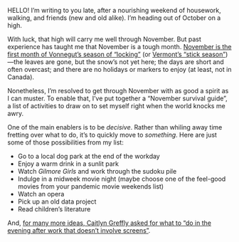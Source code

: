 HELLO! I’m writing to you late, after a nourishing weekend of housework, walking, and friends (new and old alike). I’m heading out of October on a high.

With luck, that high will carry me well through November. But past experience has taught me that November is a tough month. [November is the first month of Vonnegut’s season of “locking”](https://austinkleon.com/2018/12/22/four-or-more-seasons/) (or [Vermont’s “stick season”](https://kottke.org/19/10/kurt-vonnegut-there-are-six-seasons-instead-of-four))—the leaves are gone, but the snow’s not yet here; the days are short and often overcast; and there are no holidays or markers to enjoy (at least, not in Canada).

Nonetheless, I’m resolved to get through November with as good a spirit as I can muster. To enable that, I’ve put together a “November survival guide”, a list of activities to draw on to set myself right when the world knocks me awry.

One of the main enablers is to be _decisive_. Rather than whiling away time fretting over what to do, it’s to quickly move to _something_. Here are just some of those possibilities from my list:

- Go to a local dog park at the end of the workday
- Enjoy a warm drink in a sunlit park
- Watch _Gilmore Girls_ and work through the sudoku pile
- Indulge in a midweek movie night (maybe choose one of the feel-good movies from your pandemic movie weekends list)
- Watch an opera
- Pick up an old data project
- Read children’s literature

And, [for many more ideas, Caitlyn Greffly asked for what to “do in the evening after work that doesn’t involve screens”](https://twitter.com/thecaitcode/status/1451353379133820928).
